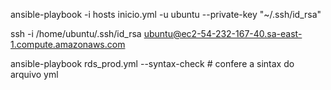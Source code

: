 ansible-playbook -i hosts inicio.yml -u ubuntu --private-key "~/.ssh/id_rsa"

 ssh -i /home/ubuntu/.ssh/id_rsa ubuntu@ec2-54-232-167-40.sa-east-1.compute.amazonaws.com

 ansible-playbook rds_prod.yml  --syntax-check # confere a sintax do arquivo yml